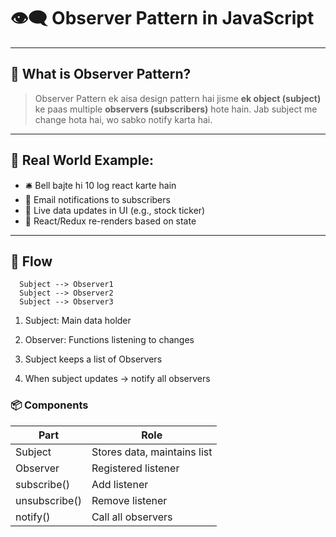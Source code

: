 # 👁️‍🗨️ Observer Pattern in JavaScript

---

## 🔰 What is Observer Pattern?

> Observer Pattern ek aisa design pattern hai jisme **ek object (subject)** ke paas multiple **observers (subscribers)** hote hain. Jab subject me change hota hai, wo sabko notify karta hai.

---

## 🎯 Real World Example:

- 🛎️ Bell bajte hi 10 log react karte hain  
- 🧾 Email notifications to subscribers  
- 🔄 Live data updates in UI (e.g., stock ticker)  
- 🧠 React/Redux re-renders based on state

---

## 🧱 Flow

```mermaid
  Subject --> Observer1
  Subject --> Observer2
  Subject --> Observer3
```
1. Subject: Main data holder

2. Observer: Functions listening to changes

3. Subject keeps a list of Observers

4. When subject updates → notify all observers


### 📦 Components
| Part          | Role                        |
| ------------- | --------------------------- |
| Subject       | Stores data, maintains list |
| Observer      | Registered listener         |
| subscribe()   | Add listener                |
| unsubscribe() | Remove listener             |
| notify()      | Call all observers          |



